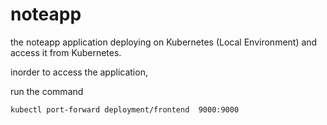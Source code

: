 # noteapp

the noteapp application deploying  on Kubernetes (Local Environment) and access it from Kubernetes. 

inorder to access the application,

run the command 

    kubectl port-forward deployment/frontend  9000:9000
